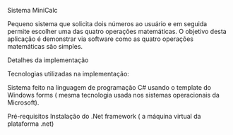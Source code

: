 Sistema MiniCalc

Pequeno sistema que solicita dois números ao usuário e em seguida permite escolher uma das quatro operações matemáticas.
O objetivo desta aplicação é demonstrar via software como as quatro operações matemáticas são simples.

Detalhes da implementação

Tecnologias utilizadas na implementação:

Sistema feito na linguagem de programação C# usando o template do Windows forms ( mesma tecnologia usada nos sistemas operacionais da Microsoft).


Pré-requisitos
Instalação do .Net framework ( a máquina virtual da plataforma .net)
